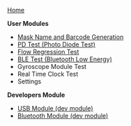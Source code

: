 [Home](https://github.com/navi25/breezing_rgf/wiki)

**User Modules**
* [Mask Name and Barcode Generation](https://github.com/navi25/breezing_rgf/wiki/Mask-Name-and-Barcode-Generation)
* [PD Test (Photo Diode Test)](https://github.com/navi25/breezing_rgf/wiki/PD-Test-(Photo-Diode-Test))
* [Flow Regression Test](https://github.com/navi25/breezing_rgf/wiki/Flow-Regression-Test)
* [BLE Test (Bluetooth Low Energy)](https://github.com/navi25/breezing_rgf/wiki/BLE-Test-(Bluetooth-Low-Energy))
* Gyroscope Module Test
* Real Time Clock Test
* Settings

**Developers Module**
* [USB Module (dev module)](https://github.com/navi25/breezing_rgf/wiki/USB-Module-(dev-module))
* [Bluetooth Module (dev module)](https://github.com/navi25/breezing_rgf/wiki/Bluetooth-Dev-Module)